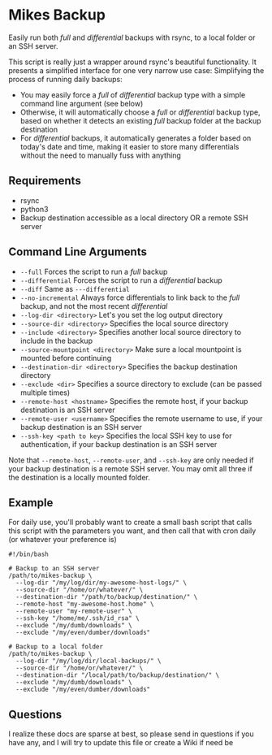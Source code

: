 # Mikes Backup
Easily run both *full* and *differential* backups with rsync, to a local folder or an SSH server.

This script is really just a wrapper around rsync's beautiful functionality. It presents a simplified interface for one very narrow use case: Simplifying the process of running daily backups:
* You may easily force a *full* of *differential* backup type with a simple command line argument (see below)
* Otherwise, it will automatically choose a *full* or *differential* backup type, based on whether it detects an existing *full* backup folder at the backup destination
* For *differential* backups, it automatically generates a folder based on today's date and time, making it easier to store many differentials without the need to manually fuss with anything

## Requirements
* rsync
* python3
* Backup destination accessible as a local directory OR a remote SSH server

## Command Line Arguments
* ```--full``` Forces the script to run a *full* backup
* ```--differential``` Forces the script to run a *differential* backup
* ```--diff``` Same as ```---differential```
* ```--no-incremental``` Always force differentials to link back to the *full* backup, and not the most recent *differential*
* ```--log-dir <directory>``` Let's you set the log output directory
* ```--source-dir <directory>``` Specifies the local source directory
* ```--include <directory>``` Specifies another local source directory to include in the backup
* ```--source-mountpoint <directory>``` Make sure a local mountpoint is mounted before continuing
* ```--destination-dir <directory>``` Specifies the backup destination directory
* ```--exclude <dir>``` Specifies a source directory to exclude (can be passed multiple times)
* ```--remote-host <hostname>``` Specifies the remote host, if your backup destination is an SSH server
* ```--remote-user <username>``` Specifies the remote username to use, if your backup destination is an SSH server
* ```--ssh-key <path to key>``` Specifies the local SSH key to use for authentication, if your backup destination is an SSH server

Note that ```--remote-host```, ```--remote-user```, and ```--ssh-key``` are only needed if your backup destination is a remote SSH server. You may omit all three if the destination is a locally mounted folder.

##  Example
For daily use, you'll probably want to create a small bash script that calls this script with the parameters you want, and then call that with cron daily (or whatever your preference is)
```
#!/bin/bash

# Backup to an SSH server
/path/to/mikes-backup \
  --log-dir "/my/log/dir/my-awesome-host-logs/" \
  --source-dir "/home/or/whatever/" \
  --destination-dir "/path/to/backup/destination/" \
  --remote-host "my-awesome-host.home" \
  --remote-user "my-remote-user" \
  --ssh-key "/home/me/.ssh/id_rsa" \
  --exclude "/my/dumb/downloads" \
  --exclude "/my/even/dumber/downloads"

# Backup to a local folder
/path/to/mikes-backup \
  --log-dir "/my/log/dir/local-backups/" \
  --source-dir "/home/or/whatever/" \
  --destination-dir "/local/path/to/backup/destination/" \
  --exclude "/my/dumb/downloads" \
  --exclude "/my/even/dumber/downloads"

```

## Questions
I realize these docs are sparse at best, so please send in questions if you have any, and I will try to update this file or create a Wiki if need be

